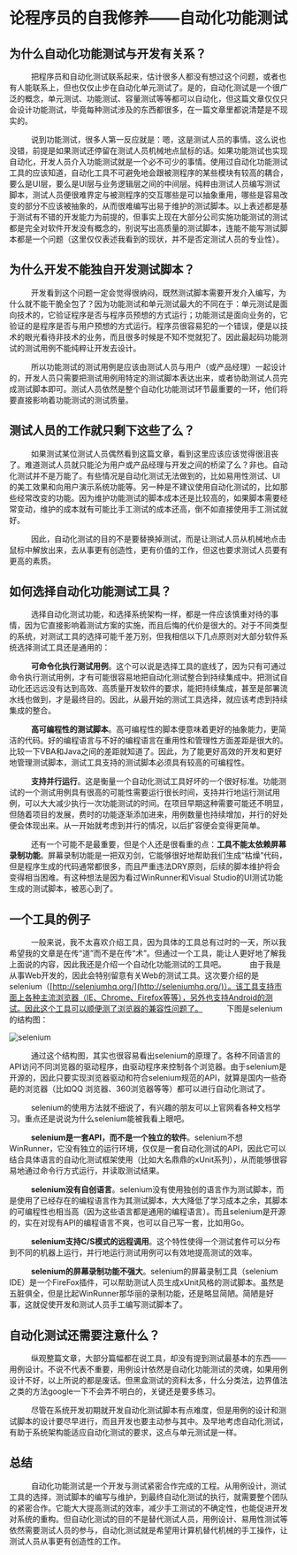 # 论程序员的自我修养——自动化功能测试

## 为什么自动化功能测试与开发有关系？

&nbsp;&nbsp;&nbsp;&nbsp;&nbsp;&nbsp;&nbsp;&nbsp;&nbsp;&nbsp;把程序员和自动化测试联系起来，估计很多人都没有想过这个问题，或者也有人能联系上，但也仅仅止步在自动化单元测试了。是的，自动化测试是一个很广泛的概念，单元测试、功能测试、容量测试等等都可以自动化，但这篇文章仅仅只会设计功能测试，毕竟每种测试涉及的东西都很多，在一篇文章里都说清楚是不现实的。

&nbsp;&nbsp;&nbsp;&nbsp;&nbsp;&nbsp;&nbsp;&nbsp;&nbsp;&nbsp;说到功能测试，很多人第一反应就是：嗯，这是测试人员的事情。这么说也没错，前提是如果测试还停留在测试人员机械地点鼠标的话。如果功能测试也实现自动化，开发人员介入功能测试就是一个必不可少的事情。使用过自动化功能测试工具的应该知道，自动化工具不可避免地会跟被测程序的某些模块有较高的耦合，要么是UI层，要么是UI层与业务逻辑层之间的中间层。纯粹由测试人员编写测试脚本，测试人员便很难界定与被测程序的交互哪些是可以抽象重用，哪些是容易改变的部分不应该被抽象的，从而很难编写出易于维护的测试脚本。以上表述都是基于测试有不错的开发能力为前提的，但事实上现在大部分公司实施功能测试的测试都是完全对软件开发没有概念的，别说写出高质量的测试脚本，连能不能写测试脚本都是一个问题（这里仅仅表述我看到的现状，并不是否定测试人员的专业性）。

## 为什么开发不能独自开发测试脚本？

&nbsp;&nbsp;&nbsp;&nbsp;&nbsp;&nbsp;&nbsp;&nbsp;&nbsp;&nbsp;开发看到这个问题一定会觉得很纳闷，既然测试脚本需要开发介入编写，为什么就不能干脆全包了？因为功能测试和单元测试最大的不同在于：单元测试是面向技术的，它验证程序是否与程序员预想的方式运行；功能测试是面向业务的，它验证的是程序是否与用户预想的方式运行。程序员很容易犯的一个错误，便是以技术的眼光看待非技术的业务，而且很多时候是不知不觉就犯了。因此最起码功能测试的测试用例不能纯粹让开发去设计。

&nbsp;&nbsp;&nbsp;&nbsp;&nbsp;&nbsp;&nbsp;&nbsp;&nbsp;&nbsp;所以功能测试的测试用例是应该由测试人员与用户（或产品经理）一起设计的，开发人员只需要把测试用例用特定的测试脚本表达出来，或者协助测试人员完成测试脚本即可。测试人员依然是整个自动化功能测试环节最重要的一环，他们将要直接影响着功能测试的测试质量。

## 测试人员的工作就只剩下这些了么？

&nbsp;&nbsp;&nbsp;&nbsp;&nbsp;&nbsp;&nbsp;&nbsp;&nbsp;&nbsp;如果测试某位测试人员偶然看到这篇文章，看到这里应该应该觉得很沮丧了。难道测试人员就只能沦为用户或产品经理与开发之间的桥梁了么？非也。自动化测试并不是万能了。有些情况是自动化测试无法做到的，比如易用性测试、UI的美工效果和向用户演示系统功能等。另一种是不建议使用自动化测试的，比如那些经常改变的功能。因为维护功能测试的脚本成本还是比较高的，如果脚本需要经常变动，维护的成本就有可能比手工测试的成本还高，倒不如直接使用手工测试就好。

&nbsp;&nbsp;&nbsp;&nbsp;&nbsp;&nbsp;&nbsp;&nbsp;&nbsp;&nbsp;因此，自动化测试的目的不是要替换掉测试，而是让测试人员从机械地点击鼠标中解放出来，去从事更有创造性，更有价值的工作，但这也要求测试人员要有更高的素质。

## 如何选择自动化功能测试工具？

&nbsp;&nbsp;&nbsp;&nbsp;&nbsp;&nbsp;&nbsp;&nbsp;&nbsp;&nbsp;选择自动化测试功能，和选择系统架构一样，都是一件应该慎重对待的事情，因为它直接影响着测试方案的实施，而且后悔的代价是很大的。对于不同类型的系统，对测试工具的选择可能千差万别，但我相信以下几点原则对大部分软件系统选择测试工具还是通用的：

&nbsp;&nbsp;&nbsp;&nbsp;&nbsp;&nbsp;&nbsp;&nbsp;&nbsp;&nbsp;__可命令化执行测试用例__。这个可以说是选择工具的底线了，因为只有可通过命令执行测试用例，才有可能很容易地把自动化测试整合到持续集成中。把测试自动化还远远没有达到高效、高质量开发软件的要求，能把持续集成，甚至是部署流水线也做到，才是最终目的。因此，从最开始的测试工具选择，就应该考虑到持续集成的整合。

&nbsp;&nbsp;&nbsp;&nbsp;&nbsp;&nbsp;&nbsp;&nbsp;&nbsp;&nbsp;__高可编程性的测试脚本__。高可编程性的脚本便意味着更好的抽象能力，更简洁的代码。好的编程语言与不好的编程语言在重用性和管理性方面差距是很大的。比较一下VBA和Java之间的差距就知道了。因此，为了能更好高效的开发和更好地管理测试脚本，测试工具支持的测试脚本必须具有较高的可编程性。

&nbsp;&nbsp;&nbsp;&nbsp;&nbsp;&nbsp;&nbsp;&nbsp;&nbsp;&nbsp;__支持并行运行__。这是衡量一个自动化测试工具好坏的一个很好标准。功能测试的一个测试用例具有很高的可能性需要运行很长时间，支持并行地运行测试用例，可以大大减少执行一次功能测试的时间。在项目早期这种需要可能还不明显，但随着项目的发展，费时的功能逐渐添加进来，用例数量也持续增加，并行的好处便会体现出来。从一开始就考虑到并行的情况，以后扩容便会变得更简单。

&nbsp;&nbsp;&nbsp;&nbsp;&nbsp;&nbsp;&nbsp;&nbsp;&nbsp;&nbsp;还有一个可能不是最重要，但是个人还是很看重的点：__工具不能太依赖屏幕录制功能__。屏幕录制功能是一把双刃剑，它能够很好地帮助我们生成“枯燥”代码，但是程序生成的代码通常都很多，而且严重违法DRY原则，后续的脚本维护将会变得相当困难。有这种想法是因为看过WinRunner和Visual Studio的UI测试功能生成的测试脚本，被恶心到了。

## 一个工具的例子

&nbsp;&nbsp;&nbsp;&nbsp;&nbsp;&nbsp;&nbsp;&nbsp;&nbsp;&nbsp;一般来说，我不太喜欢介绍工具，因为具体的工具总有过时的一天，所以我希望我的文章是在传“道”而不是在传“术”。但通过一个工具，能让人更好地了解我上面说的内容，因此我还是介绍一个自动化功能测试的工具吧。
&nbsp;&nbsp;&nbsp;&nbsp;&nbsp;&nbsp;&nbsp;&nbsp;&nbsp;&nbsp;由于我是从事Web开发的，因此会特别留意有关Web的测试工具。这次要介绍的是selenium（[http://seleniumhq.org/](http://seleniumhq.org/)）。该工具支持市面上各种主流浏览器（IE、Chrome、Firefox等等），另外也支持Android的测试。因此这个工具可以顺便测了浏览器的兼容性问题了。
&nbsp;&nbsp;&nbsp;&nbsp;&nbsp;&nbsp;&nbsp;&nbsp;&nbsp;&nbsp;下图是selenium的结构图：

![selenium](https://phospher.github.io/20130704193135968.jpeg)

&nbsp;&nbsp;&nbsp;&nbsp;&nbsp;&nbsp;&nbsp;&nbsp;&nbsp;&nbsp;通过这个结构图，其实也很容易看出selenium的原理了。各种不同语言的API访问不同浏览器的驱动程序，由驱动程序来控制各个浏览器。由于selenium是开源的，因此只要实现浏览器驱动和符合selenium规范的API，就算是国内一些奇葩的浏览器（比如QQ
浏览器、360浏览器等等）都可以进行自动化测试了。

&nbsp;&nbsp;&nbsp;&nbsp;&nbsp;&nbsp;&nbsp;&nbsp;&nbsp;&nbsp;selenium的使用方法就不细说了，有兴趣的朋友可以上官网看各种文档学习。重点还是说说为什么selenium能被我看上眼吧。

&nbsp;&nbsp;&nbsp;&nbsp;&nbsp;&nbsp;&nbsp;&nbsp;&nbsp;&nbsp;__selenium是一套API，而不是一个独立的软件__。selenium不想WinRunner，它没有独立的运行环境，仅仅是一套自动化测试的API，因此它可以结合具体语言的自动化测试框架使用（比如大名鼎鼎的xUnit系列），从而能够很容易地通过命令行方式运行，并读取测试结果。

&nbsp;&nbsp;&nbsp;&nbsp;&nbsp;&nbsp;&nbsp;&nbsp;&nbsp;&nbsp;__selenium没有自创语言__。selenium没有使用独创的语言作为测试脚本，而是使用了已经存在的编程语言作为其测试脚本，大大降低了学习成本之余，其脚本的可编程性也相当高（因为这些语言都是通用的编程语言）。而且selenium是开源的，实在对现有API的编程语言不爽，也可以自己写一套，比如用Go。

&nbsp;&nbsp;&nbsp;&nbsp;&nbsp;&nbsp;&nbsp;&nbsp;&nbsp;&nbsp;__selenium支持C/S模式的远程调用__。这个特性使得一个测试套件可以分布到不同的机器上运行，并行地运行测试用例可以有效地提高测试的效率。

&nbsp;&nbsp;&nbsp;&nbsp;&nbsp;&nbsp;&nbsp;&nbsp;&nbsp;&nbsp;__selenium的屏幕录制功能不强大__。selenium的屏幕录制工具（selenium IDE）是一个FireFox插件，可以帮助测试人员生成xUnit风格的测试脚本。虽然是五脏俱全，但是比起WinRunner那华丽的录制功能，还是略显简陋。简陋是好事，这就促使开发和测试人员手工编写测试脚本了。

## 自动化测试还需要注意什么？

&nbsp;&nbsp;&nbsp;&nbsp;&nbsp;&nbsp;&nbsp;&nbsp;&nbsp;&nbsp;纵观整篇文章，大部分篇幅都在说工具，却没有提到测试最基本的东西——用例设计。不说不代表不重要，用例设计依然是自动化功能测试的灵魂，如果用例设计不好，以上所说的都是废话。但黑盒测试的资料太多，什么分类法，边界值法之类的方法google一下不会弄不明白的，关键还是要多练习。

&nbsp;&nbsp;&nbsp;&nbsp;&nbsp;&nbsp;&nbsp;&nbsp;&nbsp;&nbsp;尽管在系统开发初期就开发自动化测试脚本有点难度，但是用例的设计和测试脚本的设计要尽早进行，而且开发也要主动参与其中。及早地考虑自动化测试，有助于系统架构能适应自动化测试的要求，这点与单元测试是一样。

## 总结

&nbsp;&nbsp;&nbsp;&nbsp;&nbsp;&nbsp;&nbsp;&nbsp;&nbsp;&nbsp;自动化功能测试是一个开发与测试紧密合作完成的工程。从用例设计，测试工具的选择，测试脚本的编写与维护，到最终自动化测试的执行，就需要整个团队的紧密合作。它能大大提高测试的效率，减少手工测试的不确定性，也能促进开发对系统的重构。但自动化测试的目的不是替代测试人员，用例设计、易用性测试等依然需要测试人员的参与，自动化测试就是希望用计算机替代机械的手工操作，让测试人员从事更有创造性的工作。